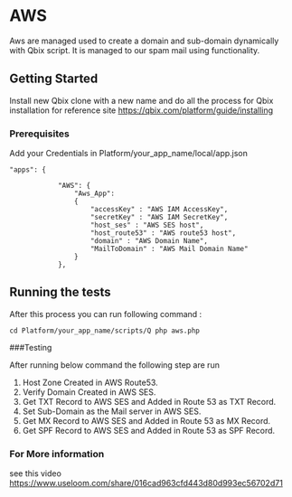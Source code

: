 # AWS

Aws are managed used to create a domain and sub-domain dynamically with Qbix script. It is managed to our spam mail using functionality.

## Getting Started

Install new Qbix clone with a new name and do all the process for Qbix installation for reference site https://qbix.com/platform/guide/installing

### Prerequisites

Add your Credentials in Platform/your_app_name/local/app.json 

```
"apps": {
			
			"AWS": {
				"Aws_App": 
				{
					"accessKey" : "AWS IAM AccessKey",
					"secretKey" : "AWS IAM SecretKey",
					"host_ses" : "AWS SES host",
					"host_route53" : "AWS route53 host",
					"domain" : "AWS Domain Name",
					"MailToDomain" : "AWS Mail Domain Name"
				}
			},
```

## Running the tests

After this process you can run following command :

```
cd Platform/your_app_name/scripts/Q php aws.php
```

###Testing

After running below command the following step are run

1) Host Zone Created in AWS Route53.
2) Verify Domain Created in AWS SES.
3) Get TXT Record to AWS SES and Added in Route 53 as TXT Record.
4) Set Sub-Domain as the Mail server in AWS SES.
5) Get MX Record to AWS SES and Added in Route 53 as MX Record.
6) Get SPF Record to AWS SES and Added in Route 53 as SPF Record.


### For More information 

see this video https://www.useloom.com/share/016cad963cfd443d80d993ec56702d71